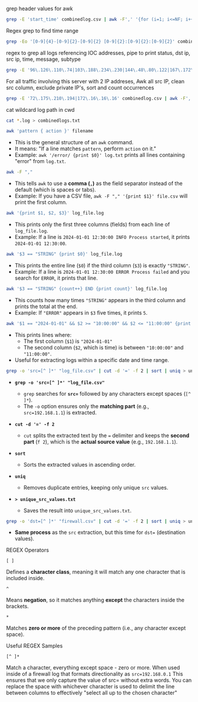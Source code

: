 grep header values for awk
```bash
grep -E 'start_time' combinedlog.csv | awk -F',' '{for (i=1; i<=NF; i++) print i, $i}'
```

Regex grep to find time range
```bash
grep -Eo '[0-9]{4}-[0-9]{2}-[0-9]{2} [0-9]{2}:[0-9]{2}:[0-9]{2}' combinedlog.csv | sort | awk 'NR==1{print "Earliest timestamp:", $0} END{print "Latest timestamp:", $0}'
```

regex to grep all logs referencing IOC addresses, pipe to print status, dst ip, src ip, time, message, subtype
```bash
grep -E '96\.126\.110\.74|103\.188\.234\.230|144\.48\.80\.122|167\.172\.77\.157|172\.105\.158\.219|198\.167\.193\.[0-9]{1,3}|200\.73\.8\.20' combinedlog.csv | awk -F',' '{print $3, $5, $29, $53, $77, $82}'
```

For all traffic involving this server with 2 IP addreses, Awk all src IP, clean src column, exclude private IP's, sort and count occurrences
```bash
grep -E '72\.175\.210\.194|172\.16\.16\.16' combinedlog.csv | awk -F',' '{print $56}' | grep -E '^[0-9]+\.[0-9]+\.[0-9]+\.[0-9]+$' | grep -Ev '^(10\..*|192\.168\..*|172\.(1[6-9]|2[0-9]|3[0-1])\..*)' | sort | uniq -c | sort
```

cat wildcard log path in cwd
```bash
cat *.log > combinedlogs.txt
```

```bash
awk 'pattern { action }' filename
```
- This is the general structure of an `awk` command.
- It means: "If a line matches `pattern`, perform `action` on it."
- Example: `awk '/error/ {print $0}' log.txt` prints all lines containing "error" from `log.txt`.

```bash
awk -F ","
```
- This tells `awk` to use a **comma (`,`)** as the field separator instead of the default (which is spaces or tabs).
- Example: If you have a CSV file, `awk -F "," '{print $1}' file.csv` will print the first column.

```bash
awk '{print $1, $2, $3}' log_file.log
```
- This prints only the first three columns (fields) from each line of `log_file.log`.
- Example: If a line is `2024-01-01 12:30:00 INFO Process started`, it prints `2024-01-01 12:30:00`.

```bash
awk '$3 == "STRING" {print $0}' log_file.log
```
- This prints the entire line (`$0`) if the third column (`$3`) is exactly `"STRING"`.
- Example: If a line is `2024-01-01 12:30:00 ERROR Process failed` and you search for `ERROR`, it prints that line.

```bash
awk '$3 == "STRING" {count++} END {print count}' log_file.log
```
- This counts how many times `"STRING"` appears in the third column and prints the total at the end.
- Example: If `"ERROR"` appears in `$3` five times, it prints `5`.

```bash
awk '$1 == "2024-01-01" && $2 >= "10:00:00" && $2 <= "11:00:00" {print $0}' log_file.log
```
- This prints lines where:
    - The first column (`$1`) is `"2024-01-01"`
    - The second column (`$2`, which is time) is between `"10:00:00"` and `"11:00:00"`.
- Useful for extracting logs within a specific date and time range.


```bash
grep -o 'src=[^ ]*' "log_file.csv" | cut -d '=' -f 2 | sort | uniq > unique_src_values.txt
```
- **`grep -o 'src=[^ ]*' "log_file.csv"`**
    
    - `grep` searches for **`src=`** followed by any characters except spaces (`[^ ]*`).
    - The `-o` option ensures only the **matching part** (e.g., `src=192.168.1.1`) is extracted.
- **`cut -d '=' -f 2`**
    
    - `cut` splits the extracted text by the `=` delimiter and keeps the **second part** (`f 2`), which is the **actual source value** (e.g., `192.168.1.1`).
- **`sort`**
    
    - Sorts the extracted values in ascending order.
- **`uniq`**
    
    - Removes duplicate entries, keeping only unique `src` values.
- **`> unique_src_values.txt`**
    
    - Saves the result into `unique_src_values.txt`.

```bash
grep -o 'dst=[^ ]*' "firewall.csv" | cut -d '=' -f 2 | sort | uniq > unique_dst_values.txt
```
- **Same process** as the `src` extraction, but this time for `dst=` (destination values).

REGEX Operators
```
[ ]
```
Defines a **character class**, meaning it will match any one character that is included inside.
```
^
```
Means **negation**, so it matches anything **except** the characters inside the brackets.
```
*
```
Matches **zero or more** of the preceding pattern (i.e., any character except space).

Useful REGEX Samples
```
[^ ]*
```
Match a character, everything except space - zero or more.
When used inside of a firewall log that formats directionality as `src=192.168.0.1` This ensures that we only capture the value of src= without extra words. You can replace the space with whichever character is used to delimit the line between columns to effectively "select all up to the chosen character"
